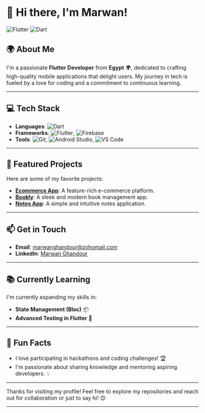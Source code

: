 # 🌟 Hi there, I'm Marwan!

![Flutter](https://img.shields.io/badge/Flutter-02569B?style=flat&logo=flutter&logoColor=white)
![Dart](https://img.shields.io/badge/Dart-00BFFF?style=flat&logo=dart&logoColor=white)

## 🌍 About Me
I'm a passionate **Flutter Developer** from **Egypt** 🌍, dedicated to crafting high-quality mobile applications that delight users. My journey in tech is fueled by a love for coding and a commitment to continuous learning.

---

## 💻 Tech Stack
- **Languages**: ![Dart](https://img.shields.io/badge/Dart-00BFFF?style=flat&logo=dart&logoColor=white)
- **Frameworks**: ![Flutter](https://img.shields.io/badge/Flutter-02569B?style=flat&logo=flutter&logoColor=white), ![Firebase](https://img.shields.io/badge/Firebase-FFCA28?style=flat&logo=firebase&logoColor=black)
- **Tools**: ![Git](https://img.shields.io/badge/Git-F05032?style=flat&logo=git&logoColor=white), ![Android Studio](https://img.shields.io/badge/Android%20Studio-3DDC84?style=flat&logo=android-studio&logoColor=white), ![VS Code](https://img.shields.io/badge/VS%20Code-007ACC?style=flat&logo=visual-studio-code&logoColor=white)

---

## 🌟 Featured Projects
Here are some of my favorite projects:
- **[Ecommerce App](https://github.com/marwanghandour/ecommerce_app/tree/main)**: A feature-rich e-commerce platform.
- **[Bookly](https://github.com/marwanghandour/bookly)**: A sleek and modern book management app.
- **[Notes App](https://github.com/marwanghandour/notes_app)**: A simple and intuitive notes application.

---

## 📫 Get in Touch
- **Email**: [marwanghandour@zohomail.com](mailto:marwanghandour@zohomail.com)
- **LinkedIn**: [Marwan Ghandour](https://www.linkedin.com/in/marwan-ghandour-aa2828331/)

---

## 📚 Currently Learning
I'm currently expanding my skills in:
- **State Management (Bloc)** 📦
- **Advanced Testing in Flutter** 🧪

---

## 🎉 Fun Facts
- I love participating in hackathons and coding challenges! 🏆
- I'm passionate about sharing knowledge and mentoring aspiring developers. 💡

---

Thanks for visiting my profile! Feel free to explore my repositories and reach out for collaboration or just to say hi! 😊

---